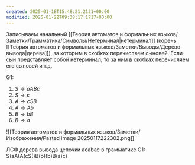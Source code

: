 ```yaml
---
created: 2025-01-18T15:48:21.2121+00:00
modified: 2025-01-22T09:39:17.1717+00:00
---
```

Записываем начальный [[Теория автоматов и формальных языков/Заметки/Грамматика/Символы/Нетерминал|нетерминал]] (корень [[Теория автоматов и формальных языков/Заметки/Выводы/Дерево вывода|дерева]]), за которым в скобках перечисляем сыновей. Если сын представляет собой нетерминал, то за ним в скобках перечисляем его сыновей и т.д.

G1:
1. $S → aABc$ 
2. $S → \varepsilon$
3. $A → cSB$ 
4. $A → Ab$
5. $B → bB$ 
6. $B → a$

![[Теория автоматов и формальных языков/Заметки/Изображения/Pasted image 20250117222302.png]]

ЛСФ дерева вывода цепочки acabac в грамматике G1:
S(aA(A(cS()B(b))b)B(a)c)